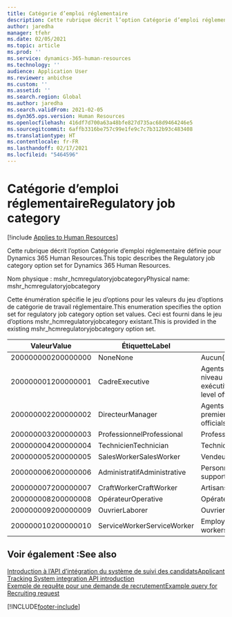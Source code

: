 ```yaml
---
title: Catégorie d’emploi réglementaire
description: Cette rubrique décrit l’option Catégorie d’emploi réglementaire définie pour Dynamics 365 Human Resources.
author: jaredha
manager: tfehr
ms.date: 02/05/2021
ms.topic: article
ms.prod: ''
ms.service: dynamics-365-human-resources
ms.technology: ''
audience: Application User
ms.reviewer: anbichse
ms.custom: ''
ms.assetid: ''
ms.search.region: Global
ms.author: jaredha
ms.search.validFrom: 2021-02-05
ms.dyn365.ops.version: Human Resources
ms.openlocfilehash: 416df7d700a63a48bfe827d735ac68d9464246e5
ms.sourcegitcommit: 6affb3316be757c99e1fe9c7c7b312b93c483408
ms.translationtype: HT
ms.contentlocale: fr-FR
ms.lasthandoff: 02/17/2021
ms.locfileid: "5464596"
---
```

# <a name="regulatory-job-category"></a><span data-ttu-id="307a4-103">Catégorie d’emploi réglementaire</span><span class="sxs-lookup"><span data-stu-id="307a4-103">Regulatory job category</span></span>

[!include [Applies to Human Resources](../includes/applies-to-hr.md)]

<span data-ttu-id="307a4-104">Cette rubrique décrit l’option Catégorie d’emploi réglementaire définie pour Dynamics 365 Human Resources.</span><span class="sxs-lookup"><span data-stu-id="307a4-104">This topic describes the Regulatory job category option set for Dynamics 365 Human Resources.</span></span>

<span data-ttu-id="307a4-105">Nom physique : mshr_hcmregulatoryjobcategory</span><span class="sxs-lookup"><span data-stu-id="307a4-105">Physical name: mshr_hcmregulatoryjobcategory</span></span>

<span data-ttu-id="307a4-106">Cette énumération spécifie le jeu d’options pour les valeurs du jeu d’options de catégorie de travail réglementaire.</span><span class="sxs-lookup"><span data-stu-id="307a4-106">This enumeration specifies the option set for regulatory job category option set values.</span></span> <span data-ttu-id="307a4-107">Ceci est fourni dans le jeu d’options mshr_hcmregulatoryjobcategory existant.</span><span class="sxs-lookup"><span data-stu-id="307a4-107">This is provided in the existing mshr_hcmregulatoryjobcategory option set.</span></span>

| <span data-ttu-id="307a4-108">Valeur</span><span class="sxs-lookup"><span data-stu-id="307a4-108">Value</span></span> | <span data-ttu-id="307a4-109">Étiquette</span><span class="sxs-lookup"><span data-stu-id="307a4-109">Label</span></span> | <span data-ttu-id="307a4-110">Description</span><span class="sxs-lookup"><span data-stu-id="307a4-110">Description</span></span> |
| --- | --- | --- |
| <span data-ttu-id="307a4-111">200000000</span><span class="sxs-lookup"><span data-stu-id="307a4-111">200000000</span></span> | <span data-ttu-id="307a4-112">None</span><span class="sxs-lookup"><span data-stu-id="307a4-112">None</span></span> | <span data-ttu-id="307a4-113">Aucun(e).</span><span class="sxs-lookup"><span data-stu-id="307a4-113">None.</span></span> |
| <span data-ttu-id="307a4-114">200000001</span><span class="sxs-lookup"><span data-stu-id="307a4-114">200000001</span></span> | <span data-ttu-id="307a4-115">Cadre</span><span class="sxs-lookup"><span data-stu-id="307a4-115">Executive</span></span> | <span data-ttu-id="307a4-116">Agents et cadres responsables de niveau exécutif/supérieur.</span><span class="sxs-lookup"><span data-stu-id="307a4-116">Executive/Senior level officials and managers.</span></span> |
| <span data-ttu-id="307a4-117">200000002</span><span class="sxs-lookup"><span data-stu-id="307a4-117">200000002</span></span> | <span data-ttu-id="307a4-118">Directeur</span><span class="sxs-lookup"><span data-stu-id="307a4-118">Manager</span></span> | <span data-ttu-id="307a4-119">Agents et cadres responsables de premier/moyen niveau.</span><span class="sxs-lookup"><span data-stu-id="307a4-119">First/Mid level officials and managers.</span></span> |
| <span data-ttu-id="307a4-120">200000003</span><span class="sxs-lookup"><span data-stu-id="307a4-120">200000003</span></span> | <span data-ttu-id="307a4-121">Professionnel</span><span class="sxs-lookup"><span data-stu-id="307a4-121">Professional</span></span> | <span data-ttu-id="307a4-122">Professionnels.</span><span class="sxs-lookup"><span data-stu-id="307a4-122">Professionals.</span></span> |
| <span data-ttu-id="307a4-123">200000004</span><span class="sxs-lookup"><span data-stu-id="307a4-123">200000004</span></span> | <span data-ttu-id="307a4-124">Technicien</span><span class="sxs-lookup"><span data-stu-id="307a4-124">Technician</span></span> | <span data-ttu-id="307a4-125">Techniciens.</span><span class="sxs-lookup"><span data-stu-id="307a4-125">Technicians.</span></span> |
| <span data-ttu-id="307a4-126">200000005</span><span class="sxs-lookup"><span data-stu-id="307a4-126">200000005</span></span> | <span data-ttu-id="307a4-127">SalesWorker</span><span class="sxs-lookup"><span data-stu-id="307a4-127">SalesWorker</span></span> | <span data-ttu-id="307a4-128">Vendeurs.</span><span class="sxs-lookup"><span data-stu-id="307a4-128">Sales workers.</span></span> |
| <span data-ttu-id="307a4-129">200000006</span><span class="sxs-lookup"><span data-stu-id="307a4-129">200000006</span></span> | <span data-ttu-id="307a4-130">Administratif</span><span class="sxs-lookup"><span data-stu-id="307a4-130">Administrative</span></span> | <span data-ttu-id="307a4-131">Personnel administratif.</span><span class="sxs-lookup"><span data-stu-id="307a4-131">Administrative support workers.</span></span> |
| <span data-ttu-id="307a4-132">200000007</span><span class="sxs-lookup"><span data-stu-id="307a4-132">200000007</span></span> | <span data-ttu-id="307a4-133">CraftWorker</span><span class="sxs-lookup"><span data-stu-id="307a4-133">CraftWorker</span></span> | <span data-ttu-id="307a4-134">Artisans.</span><span class="sxs-lookup"><span data-stu-id="307a4-134">Craft workers.</span></span> |
| <span data-ttu-id="307a4-135">200000008</span><span class="sxs-lookup"><span data-stu-id="307a4-135">200000008</span></span> | <span data-ttu-id="307a4-136">Opérateur</span><span class="sxs-lookup"><span data-stu-id="307a4-136">Operative</span></span> | <span data-ttu-id="307a4-137">Opérateurs.</span><span class="sxs-lookup"><span data-stu-id="307a4-137">Operatives.</span></span> |
| <span data-ttu-id="307a4-138">200000009</span><span class="sxs-lookup"><span data-stu-id="307a4-138">200000009</span></span> | <span data-ttu-id="307a4-139">Ouvrier</span><span class="sxs-lookup"><span data-stu-id="307a4-139">Laborer</span></span> | <span data-ttu-id="307a4-140">Ouvriers/Manœuvres.</span><span class="sxs-lookup"><span data-stu-id="307a4-140">Laborers/Helpers.</span></span> |
| <span data-ttu-id="307a4-141">200000010</span><span class="sxs-lookup"><span data-stu-id="307a4-141">200000010</span></span> | <span data-ttu-id="307a4-142">ServiceWorker</span><span class="sxs-lookup"><span data-stu-id="307a4-142">ServiceWorker</span></span> | <span data-ttu-id="307a4-143">Employés du secteur public.</span><span class="sxs-lookup"><span data-stu-id="307a4-143">Service workers.</span></span> |

## <a name="see-also"></a><span data-ttu-id="307a4-144">Voir également :</span><span class="sxs-lookup"><span data-stu-id="307a4-144">See also</span></span>

[<span data-ttu-id="307a4-145">Introduction à l’API d’intégration du système de suivi des candidats</span><span class="sxs-lookup"><span data-stu-id="307a4-145">Applicant Tracking System integration API introduction</span></span>](hr-admin-integration-ats-api-introduction.md)<br>
[<span data-ttu-id="307a4-146">Exemple de requête pour une demande de recrutement</span><span class="sxs-lookup"><span data-stu-id="307a4-146">Example query for Recruiting request</span></span>](hr-admin-integration-ats-api-recruiting-request-example-query.md)


[!INCLUDE[footer-include](../includes/footer-banner.md)]